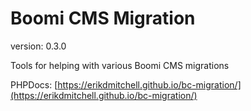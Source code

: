 # Boomi CMS Migration

version: 0.3.0

Tools for helping with various Boomi CMS migrations

PHPDocs: [https://erikdmitchell.github.io/bc-migration/](https://erikdmitchell.github.io/bc-migration/)
